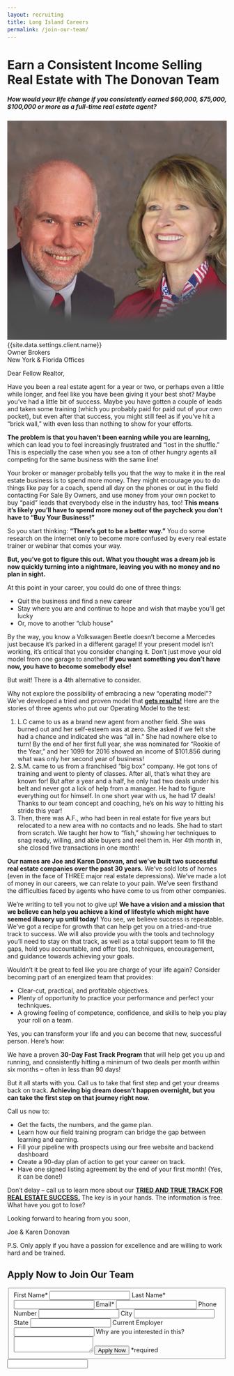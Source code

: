 ```yaml
---
layout: recruiting
title: Long Island Careers
permalink: /join-our-team/
---
```


<div class="recruiting-page">
<h1 class="join-us">Earn a Consistent Income Selling Real Estate with The Donovan Team</h1>
<h5 class="join-us-subtitle">How would your life change if you consistently earned $60,000, $75,000, $100,000 or more as a full-time real estate agent?</h5>
	<div class="recruiting-photo">
	<span class="client-image-container">
	<img src="/img/headshot.jpg" alt="{{site.data.settings.client.name}}" class="client-image"/>
	</span>
	<figcaption class="caption">{{site.data.settings.client.name}}<br>Owner Brokers<br>New York & Florida Offices</figcaption>
	</div>


<p>Dear Fellow Realtor,</p>

<p>Have you been a real estate agent for a year or two, or perhaps even a little while longer, and feel like you have been giving it your best shot? Maybe you’ve had a little bit of success. Maybe you have gotten a couple of leads and taken some training (which you probably paid for paid out of your own pocket), but even after that success, you might still feel as if you’ve hit a “brick wall,” with even less than nothing to show for your efforts.</p>

<p><strong>The problem is that you haven’t been earning while you are learning,</strong> which can lead you to feel increasingly frustrated and “lost in the shuffle.” This is especially the case when you see a ton of other hungry agents all competing for the same business with the same line!</p>

<p>Your broker or manager probably tells you that the way to make it in the real estate business is to spend more money. They might encourage you to do things like pay for a coach, spend all day on the phones or out in the field contacting For Sale By Owners, and use money from your own pocket to buy “paid” leads that everybody else in the industry has, too! <strong>This means it’s likely you’ll have to spend more money out of the paycheck you don’t have to “Buy Your Business!”</strong></p>

<p>So you start thinking: <strong>“There’s got to be a better way.”</strong> You do some research on the internet only to become more confused by every real estate trainer or webinar that comes your way.</p>

<p><strong>But, you’ve got to figure this out. What you thought was a dream job is now quickly turning into a nightmare, leaving you with no money and no plan in sight.</strong></p>

<p>At this point in your career, you could do one of three things:
<ul class="indent">
<li>Quit the business and find a new career</li>
<li>Stay where you are and continue to hope and wish that maybe you’ll get lucky</li>
<li>Or, move to another “club house”</li>
</ul></p>

<p>By the way, you know a Volkswagen Beetle doesn’t become a Mercedes just because it’s parked in a different garage! If your present model isn’t working, it’s critical that you consider changing it. Don’t just move your old model from one garage to another! <strong>If you want something you don’t have now, you have to become somebody else!</strong></p>

<p>But wait! There is a 4th alternative to consider.</p>

<p>Why not explore the possibility of embracing a new “operating model”? We’ve developed a tried and proven model that <strong style="text-decoration:underline;">gets results!</strong> Here are the stories of three agents who put our Operating Model to the test:
<ol class="indent">
<li>L.C came to us as a brand new agent from another field. She was burned out and her self-esteem was at zero. She asked if we felt she had a chance and indicated she was “all in.” She had nowhere else to turn! By the end of her first full year, she was nominated for “Rookie of the Year,” and her 1099 for 2016 showed an income of $101.856 during what was only her second year of business!</li>
<li>S.M. came to us from a franchised “big box” company. He got tons of training and went to plenty of classes. After all, that’s what they are known for! But after a year and a half, he only had two deals under his belt and never got a lick of help from a manager. He had to figure everything out for himself. In one short year with us, he had 17 deals! Thanks to our team concept and coaching, he’s on his way to hitting his stride this year!</li>
<li>Then, there was A.F., who had been in real estate for five years but relocated to a new area with no contacts and no leads. She had to start from scratch. We taught her how to “fish,” showing her techniques to snag ready, willing, and able buyers and reel them in. Her 4th month in, she closed five transactions in one month!</li>
</ol></p>

<p><strong>Our names are Joe and Karen Donovan, and we’ve built two successful real estate companies over the past 30 years.</strong> We’ve sold lots of homes (even in the face of THREE major real estate depressions). We’ve made a lot of money in our careers, we can relate to your pain. We’ve seen firsthand the difficulties faced by agents who have come to us from other companies.
</p>

<p>We’re writing to tell you not to give up! <strong>We have a vision and a mission that we believe can help you achieve a kind of lifestyle which might have seemed illusory up until today!</strong> You see, we believe success is repeatable. We’ve got a recipe for growth that can help get you on a tried-and-true track to success. We will also provide you with the tools and technology you’ll need to stay on that track, as well as a total support team to fill the gaps, hold you accountable, and offer tips, techniques, encouragement, and guidance towards achieving your goals.</p>

<p>Wouldn’t it be great to feel like you are charge of your life again? Consider becoming part of an energized team that provides:
<ul>
<li>Clear-cut, practical, and profitable objectives.</li>
<li>Plenty of opportunity to practice your performance and perfect your techniques.</li>
<li>A growing feeling of competence, confidence, and skills to help you play your roll on a team.</li>
</ul></p>

<p>Yes, you can transform your life and you can become that new, successful person. Here’s how:</p>

<p>We have a proven <strong>30-Day Fast Track Program</strong> that will help get you up and running, and consistently hitting a minimum of two deals per month within six months – often in less than 90 days!</p>

<p>But it all starts with you. Call us to take that first step and get your dreams back on track. <strong>Achieving big dream doesn’t happen overnight, but you can take the first step on that journey right now.</strong></p>

<p>Call us now to:
<ul class="indent">
<li>Get the facts, the numbers, and the game plan.</li>
<li>Learn how our field training program can bridge the gap between learning and earning.</li>
<li>Fill your pipeline with prospects using our free website and backend dashboard</li>
<li>Create a 90-day plan of action to get your career on track.</li>
<li>Have one signed listing agreement by the end of your first month! (Yes, it can be done!)</li>
</ul></p>

<p>Don’t delay – call us to learn more about our <strong style="text-decoration:underline;">TRIED AND TRUE TRACK FOR REAL ESTATE SUCCESS.</strong> The key is in your hands. The information is free. What have you got to lose?</p>

<p>Looking forward to hearing from you soon,</p>

<p>Joe & Karen Donovan</p>

<p>P.S. Only apply if you have a passion for excellence and are willing to work hard and be trained.</p>


<h2 class="recruiting">Apply Now to Join Our Team</h2>

<form method="post" class="home-value cta-forms" action="https://formspree.io/{{site.data.settings.client.email}}" onsubmit="return setReturn()">
					<fieldset><label for="firstname">First Name*</label> <input type="text" required="" name="firstname" /> <label for="lastname">Last Name*</label> <input type="text" required="" name="lastname" /> <label for="email">Email*</label> <input type="text" name="name" /> <label for="phone">Phone Number </label> <input type="tel" name="phone" />
						<!--base32-c9gq6t9k68pkcd3jcwpp4rbkcmtk4-base32--><label for="city">City </label> <input type="text" name="city" /> <label for="state">State </label> <input type="text" name="state" /> <label for="employer">Current Employer </label> <input type="text" name="employer" /> <label for="message">Why are you interested in this? </label><textarea name="employer"></textarea>
						<!--base32-c9gq6t9k68pk8cbme5gq4uv4cguqachj70r2urk1edjk6cg-base32--><input class="submit light-light" type="submit" value="Apply Now" name="submitrecruitingForm" /> <span class="asterisk">*required</span></fieldset>
					<!--base32-c9gq6t9k68pk8c9he1t7cxkecdkpedhpe9h6at3me5r7ee1kddhpwx9q71up4tb3f1u6mc3mdcwp6vkg6rw3gc1dc9gq6t9k68-base32-->
					<div class="hidden"><input type="hidden" value="{{site.data.settings.client.email}}" name="_to" /> <input type="hidden" value="Recruiting Contact Request Message From Your Vyral Careers and Training Video Blog" name="_subject" /> <input type="text" name="_gotcha" /></div>
				</form>
